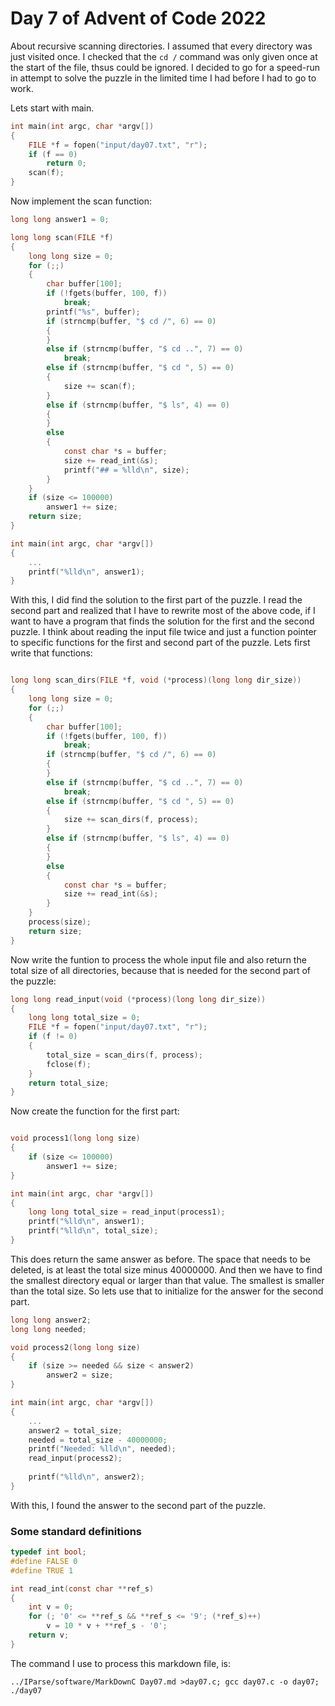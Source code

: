 # Day 7 of Advent of Code 2022

About recursive scanning directories. I assumed that every
directory was just visited once. I checked that the `cd /` command
was only given once at the start of the file, thsus could be
ignored. I decided to go for a speed-run in attempt to solve
the puzzle in the limited time I had before I had to go to work.

Lets start with main.

```c
int main(int argc, char *argv[])
{
    FILE *f = fopen("input/day07.txt", "r");
    if (f == 0)
        return 0;
    scan(f);
}
```

Now implement the scan function:
```c
long long answer1 = 0;

long long scan(FILE *f)
{
    long long size = 0;
    for (;;)
    {
        char buffer[100];
        if (!fgets(buffer, 100, f))
            break;
        printf("%s", buffer);
        if (strncmp(buffer, "$ cd /", 6) == 0)
        {
        }
        else if (strncmp(buffer, "$ cd ..", 7) == 0)
            break;
        else if (strncmp(buffer, "$ cd ", 5) == 0)
        {
            size += scan(f);
        }
        else if (strncmp(buffer, "$ ls", 4) == 0)
        {
        }
        else
        {
            const char *s = buffer;
            size += read_int(&s);
            printf("## = %lld\n", size);
        }
    }
    if (size <= 100000)
        answer1 += size;
    return size;
}

int main(int argc, char *argv[])
{
    ...
    printf("%lld\n", answer1);
}
```

With this, I did find the solution to the first part of the
puzzle. I read the second part and realized that I have to
rewrite most of the above code, if I want to have a program
that finds the solution for the first and the second puzzle.
I think about reading the input file twice and just a function
pointer to specific functions for the first and second part
of the puzzle. Lets first write that functions:
```c

long long scan_dirs(FILE *f, void (*process)(long long dir_size))
{
    long long size = 0;
    for (;;)
    {
        char buffer[100];
        if (!fgets(buffer, 100, f))
            break;
        if (strncmp(buffer, "$ cd /", 6) == 0)
        {
        }
        else if (strncmp(buffer, "$ cd ..", 7) == 0)
            break;
        else if (strncmp(buffer, "$ cd ", 5) == 0)
        {
            size += scan_dirs(f, process);
        }
        else if (strncmp(buffer, "$ ls", 4) == 0)
        {
        }
        else
        {
            const char *s = buffer;
            size += read_int(&s);
        }
    }
    process(size);
    return size;
}
```

Now write the funtion to process the whole input file and
also return the total size of all directories, because that
is needed for the second part of the puzzle:
```c
long long read_input(void (*process)(long long dir_size))
{
    long long total_size = 0;
    FILE *f = fopen("input/day07.txt", "r");
    if (f != 0)
    {
        total_size = scan_dirs(f, process);
        fclose(f);
    }
    return total_size;
}
```

Now create the function for the first part:
```c

void process1(long long size)
{
    if (size <= 100000)
        answer1 += size;
}

int main(int argc, char *argv[])
{
    long long total_size = read_input(process1);
    printf("%lld\n", answer1);
    printf("%lld\n", total_size);
}
```

This does return the same answer as before. The space
that needs to be deleted, is at least the total size
minus 40000000. And then we have to find the smallest
directory equal or larger than that value. The smallest
is smaller than the total size. So lets use that to
initialize for the answer for the second part.

```c
long long answer2;
long long needed;

void process2(long long size)
{
    if (size >= needed && size < answer2)
        answer2 = size;
}

int main(int argc, char *argv[])
{
    ...
    answer2 = total_size;
    needed = total_size - 40000000;
    printf("Needed: %lld\n", needed);
    read_input(process2);
    
    printf("%lld\n", answer2);
}
```

With this, I found the answer to the second part of
the puzzle.

### Some standard definitions

```c
typedef int bool;
#define FALSE 0
#define TRUE 1

int read_int(const char **ref_s)
{
    int v = 0;
    for (; '0' <= **ref_s && **ref_s <= '9'; (*ref_s)++)
        v = 10 * v + **ref_s - '0';
    return v;
}
```

The command I use to process this markdown file, is:
```
../IParse/software/MarkDownC Day07.md >day07.c; gcc day07.c -o day07; ./day07
```
